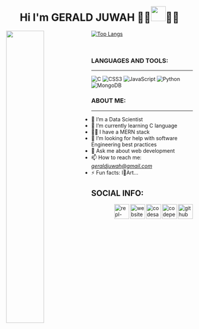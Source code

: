 <h1 align="center"> Hi I'm <strong> GERALD JUWAH</strong> 🐱‍💻<img height="40px" src="https://slackmojis.com/emojis/34984-mando/download"/>🐱‍👤</h1>

<img align="left" width= "45%" src="https://github-readme-stats.vercel.app/api?username=gejix&show_icons=true&theme=dracula"/>

[![Top Langs](https://github-readme-stats.vercel.app/api/top-langs/?username=gejix&layout=compact)](https://github.com/gejix/github-readme-stats)

<br>

### LANGUAGES AND TOOLS:
___

![C](https://img.shields.io/badge/c-%2300599C.svg?style=for-the-badge&logo=c&logoColor=white)
![CSS3](https://img.shields.io/badge/css3-%231572B6.svg?style=for-the-badge&logo=css3&logoColor=white)
![JavaScript](https://img.shields.io/badge/javascript-%23323330.svg?style=for-the-badge&logo=javascript&logoColor=%23F7DF1E)
![Python](https://img.shields.io/badge/python-3670A0?style=for-the-badge&logo=python&logoColor=ffdd54)
![MongoDB](https://img.shields.io/badge/MongoDB-%234ea94b.svg?style=for-the-badge&logo=mongodb&logoColor=white)

### ABOUT ME:
___
- 🔭 I’m a Data Scientist 
- 🌱 I’m currently learning C language
- 🐱‍🚀 I have a MERN stack
- 🤔 I’m looking for help with software Engineering best practices
- 💬 Ask me about web development
- 📫 How to reach me:  <em>geraldjuwah@gmail.com</em>
- ⚡ Fun facts: I💖Art...

## SOCIAL INFO:
[<img align="right" src='https://cdn.jsdelivr.net/npm/simple-icons@3.0.1/icons/github.svg' alt='github' height='40'>](https://github.com/gejix) [<img align="right" src='https://cdn.jsdelivr.net/npm/simple-icons@3.0.1/icons/codepen.svg' alt='codepen' height='40'>](https://codepen.io/gejix) [<img align="right" src='https://cdn.jsdelivr.net/npm/simple-icons@3.0.1/icons/codesandbox.svg' alt='codesandbox' height='40'>](https://codesandbox.io/u/Gejix)  [<img align="right" src='https://cdn.jsdelivr.net/npm/simple-icons@3.0.1/icons/icloud.svg' alt='website' height='40'>](https://gejix.github.io/GeraldJuwah-Portfolio/) [<img align="right" src='https://cdn.jsdelivr.net/npm/simple-icons@3.0.1/icons/repl-dot-it.svg' alt='repl-dot-it' height='40'>](https://replit.com/@GeraldJuwah)
